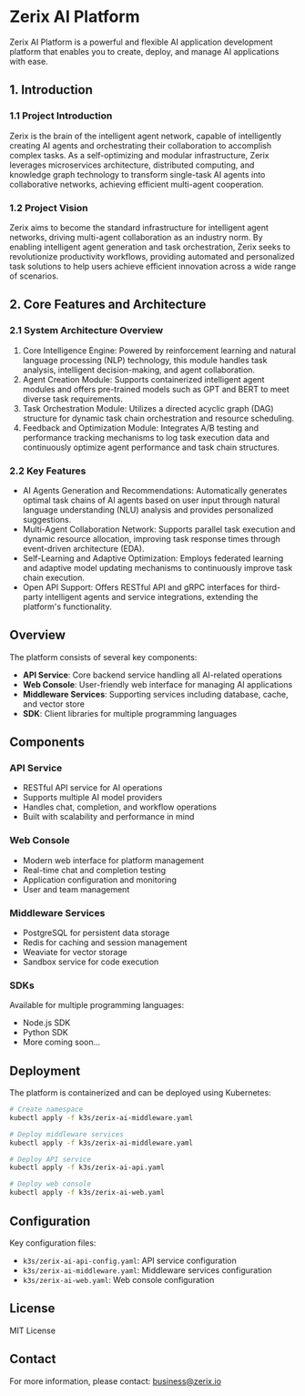 # Zerix AI Platform

Zerix AI Platform is a powerful and flexible AI application development platform that enables you to create, deploy, and manage AI applications with ease.

## 1. Introduction

### 1.1 Project Introduction
Zerix is the brain of the intelligent agent network, capable of intelligently creating AI agents and orchestrating their collaboration to accomplish complex tasks. As a self-optimizing and modular infrastructure, Zerix leverages microservices architecture, distributed computing, and knowledge graph technology to transform single-task AI agents into collaborative networks, achieving efficient multi-agent cooperation.

### 1.2 Project Vision
Zerix aims to become the standard infrastructure for intelligent agent networks, driving multi-agent collaboration as an industry norm. By enabling intelligent agent generation and task orchestration, Zerix seeks to revolutionize productivity workflows, providing automated and personalized task solutions to help users achieve efficient innovation across a wide range of scenarios.

## 2. Core Features and Architecture

### 2.1 System Architecture Overview
1. Core Intelligence Engine: Powered by reinforcement learning and natural language processing (NLP) technology, this module handles task analysis, intelligent decision-making, and agent collaboration.
2. Agent Creation Module: Supports containerized intelligent agent modules and offers pre-trained models such as GPT and BERT to meet diverse task requirements.
3. Task Orchestration Module: Utilizes a directed acyclic graph (DAG) structure for dynamic task chain orchestration and resource scheduling.
4. Feedback and Optimization Module: Integrates A/B testing and performance tracking mechanisms to log task execution data and continuously optimize agent performance and task chain structures.

### 2.2 Key Features
- AI Agents Generation and Recommendations: Automatically generates optimal task chains of AI agents based on user input through natural language understanding (NLU) analysis and provides personalized suggestions.
- Multi-Agent Collaboration Network: Supports parallel task execution and dynamic resource allocation, improving task response times through event-driven architecture (EDA).
- Self-Learning and Adaptive Optimization: Employs federated learning and adaptive model updating mechanisms to continuously improve task chain execution.
- Open API Support: Offers RESTful API and gRPC interfaces for third-party intelligent agents and service integrations, extending the platform's functionality.

## Overview

The platform consists of several key components:

- **API Service**: Core backend service handling all AI-related operations
- **Web Console**: User-friendly web interface for managing AI applications
- **Middleware Services**: Supporting services including database, cache, and vector store
- **SDK**: Client libraries for multiple programming languages

## Components

### API Service
- RESTful API service for AI operations
- Supports multiple AI model providers
- Handles chat, completion, and workflow operations
- Built with scalability and performance in mind

### Web Console
- Modern web interface for platform management
- Real-time chat and completion testing
- Application configuration and monitoring
- User and team management

### Middleware Services
- PostgreSQL for persistent data storage
- Redis for caching and session management
- Weaviate for vector storage
- Sandbox service for code execution

### SDKs
Available for multiple programming languages:
- Node.js SDK
- Python SDK
- More coming soon...

## Deployment

The platform is containerized and can be deployed using Kubernetes:

```bash
# Create namespace
kubectl apply -f k3s/zerix-ai-middleware.yaml

# Deploy middleware services
kubectl apply -f k3s/zerix-ai-middleware.yaml

# Deploy API service
kubectl apply -f k3s/zerix-ai-api.yaml

# Deploy web console
kubectl apply -f k3s/zerix-ai-web.yaml
```

## Configuration

Key configuration files:
- `k3s/zerix-ai-api-config.yaml`: API service configuration
- `k3s/zerix-ai-middleware.yaml`: Middleware services configuration
- `k3s/zerix-ai-web.yaml`: Web console configuration

## License

MIT License

## Contact

For more information, please contact: business@zerix.io
